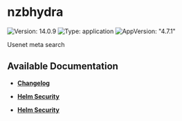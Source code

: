 # nzbhydra

![Version: 14.0.9](https://img.shields.io/badge/Version-14.0.9-informational?style=flat-square) ![Type: application](https://img.shields.io/badge/Type-application-informational?style=flat-square) ![AppVersion: "4.7.1"](https://img.shields.io/badge/AppVersion-"4.7.1"-informational?style=flat-square)

Usenet meta search

## Available Documentation

- [**Changelog**](CHANGELOG)

- [**Helm Security**](container-security)

- [**Helm Security**](helm-security)

